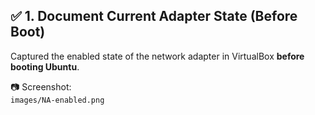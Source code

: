 ## ✅ 1. Document Current Adapter State (Before Boot)

Captured the enabled state of the network adapter in VirtualBox **before booting Ubuntu**.

📷 Screenshot:  
`images/NA-enabled.png`
